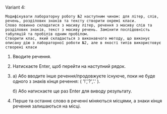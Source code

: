 Variant 4:

	Модифікувати лабораторну роботу №2 наступним чином: для літер, слів, речень, розділових знаків та тексту створити окремі класи.
	Слово повинно складатися з масиву літер, речення з масиву слів та розділових знаків, текст з масиву речень. Замінити послідовність табуляцій та пробілів одним пробілом.
	Створити клас, який складається з виконавчого методу, що виконує описану дію з лабораторної роботи №2, але в якості типів використовує створені класи
1) Вводите речення.
2) Натискаєте Enter, щоб перейти на наступний рядок.
3) 
	а) Або вводите інше речення/продовжуєте існуюче, поки не буде одного з знаків кінця речення: ( '!','?','.' ).

	б) Або натискаєте ще раз Enter для виводу результату.
5) Перше та останнє слово в реченні міняються місцями, а знаки кінця речення залишаються на місці.
